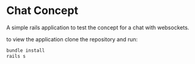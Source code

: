Chat Concept
===

A simple rails application to test the concept for a chat with websockets.

to view the application clone the repository and run:

```bash
bundle install
rails s
```
